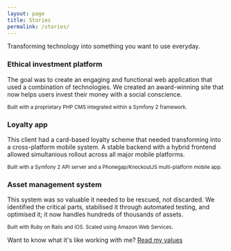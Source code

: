 ```yaml
---
layout: page
title: Stories
permalink: /stories/
---
```



<div class="services-container">
  <p class="lead">Transforming technology into something you want to use everyday.</p>
</div>


<div class="row services-container">

  <div class="col-sm-4">
    <h3>Ethical investment platform</h3>
    <p>The goal was to create an engaging and functional web application that used a
      combination of technologies. We created an award-winning site that now helps
      users invest their money with a social conscience.</p>
    <p><small>Built with a proprietary PHP CMS integrated within a Symfony 2 framework.</small></p>
  </div>

  <div class="col-sm-4">
    <h3>Loyalty app</h3>
    <p>This client had a card-based loyalty scheme that needed transforming into a
      cross-platform mobile system. A stable backend with a hybrid frontend
      allowed simultanious rollout across all major mobile platforms.</p>
    <p><small>Built with a Symfony 2 API server and a Phonegap/KnockoutJS multi-platform mobile app.</small></p>
  </div>

  <div class="col-sm-4">
    <h3>Asset management system</h3>
    <p>This system was so valuable it needed to be rescued, not discarded. We
      identified the critical parts, stabilised it through automated testing, and
      optimised it; it now handles hundreds of thousands of assets.</p>
    <p><small>Built with Ruby on Rails and iOS. Scaled using Amazon Web Services.</small></p>
  </div>

</div>

<!-- <div class="services-container">
I've also worked on:

Media asset management and delivery for major brands
 - Original music community gig guide and forum
 - Discounts and addiliates platform
 - Educational video courses delivery platform
 - Visualisations of financial risk data
 - Order tracking system
 - BAU product catalogue
 - Node.JS library for controlling RC cars
 - Task churn rate inspector
 - Missing vowels games
 - Wedding RSVP site
 - ROTI transcriptions system site
 - Belly dance company brochure
 - Chrome and Firefox Browser plugins for integrating popular news sites with calls to positive social actions... and many other projects.
</div> -->

<div class="next-steps-container">
  <p class="lead">Want to know what it's like working with me? <a href="/values" class="btn btn-lg btn-default">Read my values</a><p>
</div>
